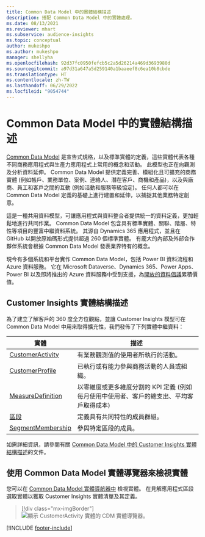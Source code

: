 ```yaml
---
title: Common Data Model 中的實體結構描述
description: 搭配 Common Data Model 中的實體處理。
ms.date: 08/13/2021
ms.reviewer: mhart
ms.subservice: audience-insights
ms.topic: conceptual
author: mukeshpo
ms.author: mukeshpo
manager: shellyha
ms.openlocfilehash: 92d37fc0950fefcb5c2a5d26214a469d3693980d
ms.sourcegitcommit: a97d31a647a5d259140a1baaeef8c6ea10b8cbde
ms.translationtype: HT
ms.contentlocale: zh-TW
ms.lasthandoff: 06/29/2022
ms.locfileid: "9054744"
---
```

# <a name="entity-schemas-in-common-data-model"></a>Common Data Model 中的實體結構描述

[Common Data Model](/common-data-model/) 是宣告式規格，以及標準實體的定義，這些實體代表各種不同商務應用程式與生產力應用程式上常用的概念和活動。 此模型也正在向觀測及分析資料延伸。 Common Data Model 提供定義完善、模組化且可擴充的商務實體 (例如帳戶、業務單位、案例、連絡人、潛在客戶、商機和產品)，以及與廠商、員工和客戶之間的互動 (例如活動和服務等級協定)。 任何人都可以在 Common Data Model 定義的基礎上進行建置和延伸，以捕捉其他業務特定創意。

這是一種共用資料模型，可讓應用程式與資料整合者提供統一的資料定義，更加輕鬆地進行共同作業。 Common Data Model 包含具有標準實體、關聯、階層、特性等項目的豐富中繼資料系統。 其源自 Dynamics 365 應用程式，並且在 GitHub 以開放原始碼形式提供超過 260 個標準實體。 有龐大的內部及外部合作夥伴系統會根據 Common Data Model 發表業界特有的概念。

現今有多個系統和平台實作 Common Data Model，包括 Power BI 資料流程和 Azure 資料服務。 它在 Microsoft Dataverse、Dynamics 365、Power Apps、Power BI 以及即將推出的 Azure 資料服務中受到支援，為[開放的資料倡議](https://dynamics.microsoft.com/en-us/open-data-initiative/)累積價值。

## <a name="customer-insights-entity-schemas"></a>Customer Insights 實體結構描述

為了建立了解客戶的 360 度全方位觀點，並讓 Customer Insights 模型可在 Common Data Model 中用來取得擴充性，我們發佈了下列實體中繼資料：

| 實體 | 描述 |
|---------|---------|
|[CustomerActivity](/common-data-model/schema/core/applicationcommon/foundationcommon/crmcommon/solutions/customerinsights/customeractivity) | 有業務觀測值的使用者所執行的活動。 |
|[CustomerProfile](/common-data-model/schema/core/applicationcommon/foundationcommon/crmcommon/solutions/customerinsights/customerprofile) | 已執行或有能力參與商務活動的人員或組織。 |
|[MeasureDefinition](/common-data-model/schema/core/applicationcommon/foundationcommon/crmcommon/solutions/customerinsights/measuredefinition) | 以零維度或更多維度分割的 KPI 定義 (例如每月使用中使用者、客戶的總支出、平均客戶取得成本) |
|[區段](/common-data-model/schema/core/applicationcommon/foundationcommon/crmcommon/solutions/customerinsights/segment) | 定義具有共同特性的成員群組。 |
|[SegmentMembership](/common-data-model/schema/core/applicationcommon/foundationcommon/crmcommon/solutions/customerinsights/segmentmembership) | 參與特定區段的成員。 |

如需詳細資訊，請參閱有關 [Common Data Model 中的 Customer Insights 實體結構描述](/common-data-model/schema/core/applicationcommon/foundationcommon/crmcommon/solutions/customerinsights/overview)的文件。

## <a name="view-entities-using-the-common-data-model-entity-navigator"></a>使用 Common Data Model 實體導覽器來檢視實體

您可以在 [Common Data Model 實體導航器中](https://microsoft.github.io/CDM/) 檢視實體。 在見解應用程式區段選取實體以獲取 Customer Insights 實體清單及其定義。
> [!div class="mx-imgBorder"]
> ![顯示 CustomerActivity 實體的 CDM 實體導覽器。](media/CDM-entity-navigator.png "顯示 CustomerActivity 實體的 CDM 實體導覽器")


[!INCLUDE [footer-include](includes/footer-banner.md)]
